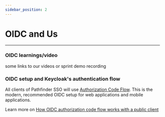 ```yaml
---
sidebar_position: 2
---
```


#  OIDC and Us 
---

### OIDC learnings/video

some links to our videos or sprint demo recording

### OIDC setup and Keycloak's authentication flow

All clients of Pathfinder SSO will use [Authorization Code Flow](https://auth0.com/docs/authorization/flows/authorization-code-flow). This is the modern, recommended OIDC setup for web applications and mobile applications.


Learn more on [How OIDC authorization code flow works with a public client](https://www.pingidentity.com/en/company/blog/posts/2018/securely-using-oidc-authorization-code-flow-public-client-single-page-apps.html)


